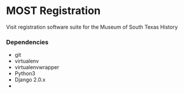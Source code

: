
# MOST Registration

Visit registration software suite for the Museum of South Texas History

### Dependencies
+ git
+ virtualenv
+ virtualenvwrapper
+ Python3
+ Django 2.0.x
+ 

